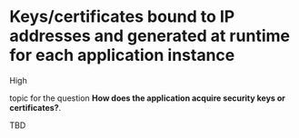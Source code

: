 # Keys/certificates bound to IP addresses and generated at runtime for each application instance

<div class="risk-rounded-box high">High</div>

topic for the question **How does the application acquire security keys or certificates?**.

TBD
